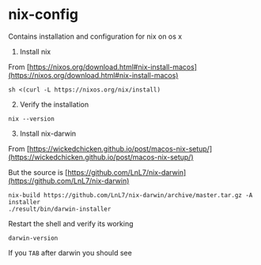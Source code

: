 # nix-config
Contains installation and configuration for nix on os x

1. Install nix

From [https://nixos.org/download.html#nix-install-macos](https://nixos.org/download.html#nix-install-macos)

```
sh <(curl -L https://nixos.org/nix/install)
```

2. Verify the installation 

```
nix --version
```

3. Install nix-darwin

From [https://wickedchicken.github.io/post/macos-nix-setup/](https://wickedchicken.github.io/post/macos-nix-setup/)

But the source is [https://github.com/LnL7/nix-darwin](https://github.com/LnL7/nix-darwin)

```
nix-build https://github.com/LnL7/nix-darwin/archive/master.tar.gz -A installer
./result/bin/darwin-installer
```

Restart the shell and verify its working

```
darwin-version
```

If you `TAB` after darwin you should see

```
```
